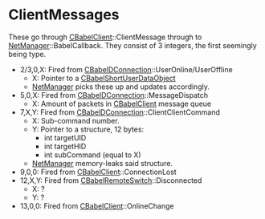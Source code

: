 # ClientMessages
These go through [CBabelClient](../Structs/CBabelClient.md)::ClientMessage through to [NetManager](../Structs/NetManager.md)::BabelCallback.
They consist of 3 integers, the first seemingly being type.


* 2/3,0,X: Fired from [CBabelDConnection](../Structs/CBabelDConnection.md)::UserOnline/UserOffline
	* X: Pointer to a [CBabelShortUserDataObject](../Structs/CBabelShortUserDataObject.md)
	* [NetManager](../Structs/NetManager.md) picks these up and updates accordingly.
* 5,0,X: Fired from [CBabelDConnection](../Structs/CBabelDConnection.md)::MessageDispatch
	* X: Amount of packets in [CBabelClient](../Structs/CBabelClient.md) message queue
* 7,X,Y: Fired from [CBabelDConnection](../Structs/CBabelDConnection.md)::ClientClientCommand
	* X: Sub-command number.
	* Y: Pointer to a structure, 12 bytes:
		* int targetUID
		* int targetHID
		* int subCommand (equal to X)
	* [NetManager](../Structs/NetManager.md) memory-leaks said structure.
* 9,0,0: Fired from [CBabelClient](../Structs/CBabelClient.md)::ConnectionLost
* 12,X,Y: Fired from [CBabelRemoteSwitch](../Structs/CBabelRemoteSwitch.md)::Disconnected
	* X: ?
	* Y: ?
* 13,0,0: Fired from [CBabelClient](../Structs/CBabelClient.md)::OnlineChange


